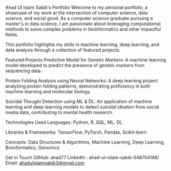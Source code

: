 Ahad Ul Islam Sakib's Portfolio
Welcome to my personal portfolio, a showcase of my work at the intersection of computer science, data science, and social good. As a computer science graduate pursuing a master's in data science, I am passionate about leveraging computational methods to solve complex problems in bioinformatics and other impactful fields.

This portfolio highlights my skills in machine learning, deep learning, and data analysis through a collection of featured projects.

Featured Projects
Predictive Model for Genetic Markers: A machine learning model developed to predict the presence of genetic markers from sequencing data.

Protein Folding Analysis using Neural Networks: A deep learning project analyzing protein folding patterns, demonstrating proficiency in both machine learning and molecular biology.

Suicidal Thought Detection using ML & DL: An application of machine learning and deep learning models to detect suicidal ideation from social media data, contributing to mental health research.

Technologies Used
Languages: Python, R, SQL, ML, DL

Libraries & Frameworks: TensorFlow, PyTorch, Pandas, Scikit-learn

Concepts: Data Structures & Algorithms, Machine Learning, Deep Learning, Bioinformatics, Genomics

Get in Touch
GitHub: ahad77
LinkedIn : ahad-ul-islam-sakib-548704188/
Email: ahadulislamsakib3@gmail.com
